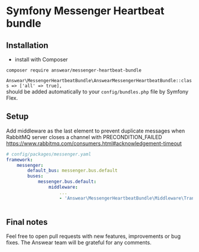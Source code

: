 # Symfony Messenger Heartbeat bundle

## Installation

* install with Composer
```
composer require answear/messenger-heartbeat-bundle
```

`Answear\MessengerHeartbeatBundle\AnswearMessengerHeartbeatBundle::class => ['all' => true],`  
should be added automatically to your `config/bundles.php` file by Symfony Flex.

## Setup

Add middleware as the last element to prevent duplicate messages when RabbitMQ server closes a channel with PRECONDITION_FAILED 
https://www.rabbitmq.com/consumers.html#acknowledgement-timeout

```yaml
# config/packages/messenger.yaml
framework:
    messenger:
        default_bus: messenger.bus.default
        buses:
            messenger.bus.default:
                middleware:
                    ...
                    - 'Answear\MessengerHeartbeatBundle\Middleware\TransportExceptionsMiddleware'
                    
```

Final notes
------------

Feel free to open pull requests with new features, improvements or bug fixes. The Answear team will be grateful for any comments.

